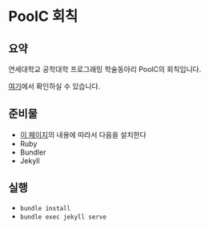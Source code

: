 # PoolC 회칙

## 요약

연세대학교 공학대학 프로그래밍 학술동아리 PoolC의 회칙입니다.

[여기](http://poolc.github.io/Regulation/)에서 확인하실 수 있습니다.

## 준비물

- [이 페이지](https://jekyllrb-ko.github.io/docs/installation/)의 내용에 따라서 다음을 설치한다
- Ruby
- Bundler
- Jekyll

## 실행

- `bundle install`
- `bundle exec jekyll serve`